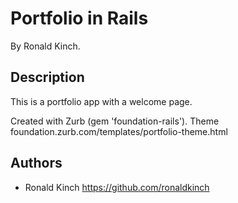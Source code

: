 # Portfolio in Rails

By Ronald Kinch.

## Description
This is a portfolio app with a welcome page.

Created with Zurb (gem 'foundation-rails').
Theme foundation.zurb.com/templates/portfolio-theme.html

## Authors

* Ronald Kinch https://github.com/ronaldkinch
